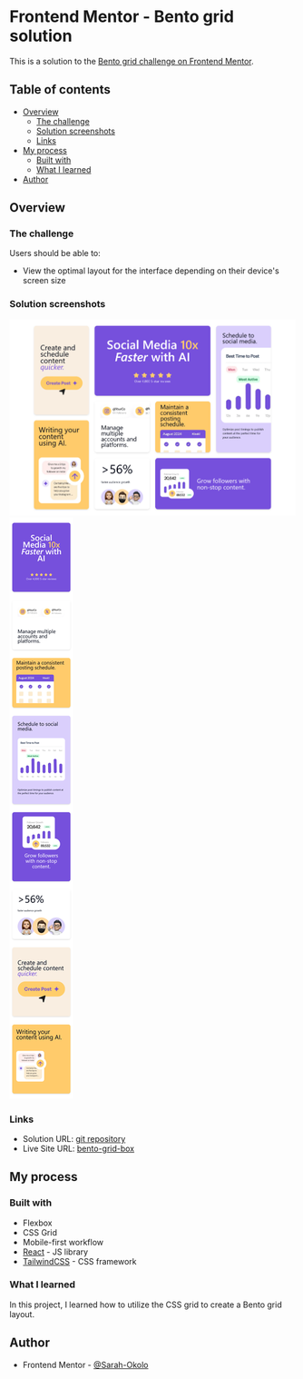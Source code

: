 # Frontend Mentor - Bento grid solution

This is a solution to the [Bento grid challenge on Frontend Mentor](https://www.frontendmentor.io/challenges/bento-grid-RMydElrlOj).

## Table of contents

- [Overview](#overview)
  - [The challenge](#the-challenge)
  - [Solution screenshots](#solution-screenshots)
  - [Links](#links)
- [My process](#my-process)
  - [Built with](#built-with)
  - [What I learned](#what-i-learned)
- [Author](#author)

## Overview

### The challenge

Users should be able to:

- View the optimal layout for the interface depending on their device's screen size

### Solution screenshots

![Desktop preview](/design/Screenshot-desktop-bento%20grid-box.png)
![Mobile preview](/design/Screenshot-mobile-bento%20grid-box.png)


### Links

- Solution URL: [git repository](https://github.com/Sarah-okolo/FEM-bento-grid-box)
- Live Site URL: [bento-grid-box](https://bento-grid-box.netlify.app/)

## My process

### Built with

- Flexbox
- CSS Grid
- Mobile-first workflow
- [React](https://reactjs.org/) - JS library
- [TailwindCSS](https://tailwindcss.com/) - CSS framework


### What I learned

In this project, I learned how to utilize the CSS grid to create a Bento grid layout.

## Author

- Frontend Mentor - [@Sarah-Okolo](https://www.frontendmentor.io/profile/sarah-okolo)
